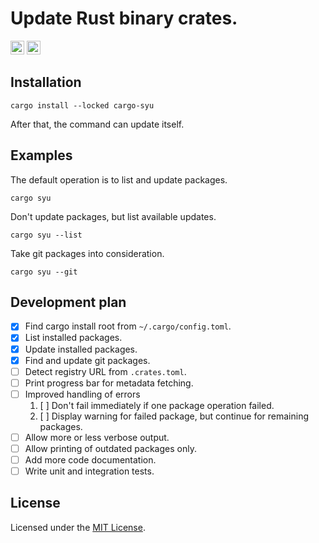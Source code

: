 # Update Rust binary crates.

[<img alt="Github" src="https://img.shields.io/badge/github-idealseal/cargo--syu-aaffff?style=flat-square&logo=Github" height="22">](https://github.com/idealseal/cargo-syu)
[<img alt="Workflow Status" src="https://img.shields.io/github/actions/workflow/status/idealseal/cargo-syu/ci.yml?style=for-the-badge" height="22">](https://github.com/idealseal/cargo-syu/actions?query=branch%3Amaster)

## Installation

```console
cargo install --locked cargo-syu
```

After that, the command can update itself.

## Examples

The default operation is to list and update packages.

```console
cargo syu
```

Don't update packages, but list available updates.

```console
cargo syu --list
```

Take git packages into consideration.

```console
cargo syu --git
```

## Development plan

- [x] Find cargo install root from `~/.cargo/config.toml`.
- [x] List installed packages.
- [x] Update installed packages.
- [x] Find and update git packages.
- [ ] Detect registry URL from `.crates.toml`.
- [ ] Print progress bar for metadata fetching.
- [ ] Improved handling of errors
    1. [ ] Don't fail immediately if one package operation failed.
    2. [ ] Display warning for failed package, but continue for remaining packages.
- [ ] Allow more or less verbose output.
- [ ] Allow printing of outdated packages only.
- [ ] Add more code documentation.
- [ ] Write unit and integration tests.

## License

Licensed under the [MIT License](https://github.com/idealseal/cargo-syu/blob/master/LICENSE).
